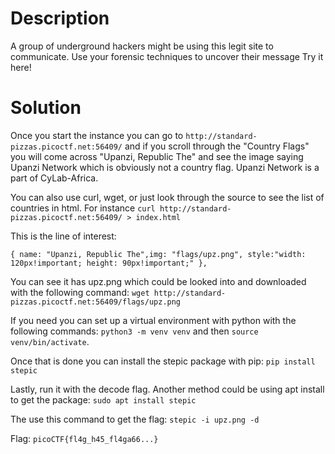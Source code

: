 # Description

A group of underground hackers might be using this legit site to communicate. 
Use your forensic techniques to uncover their message
Try it here!

# Solution

Once you start the instance you can go to `http://standard-pizzas.picoctf.net:56409/` and if you scroll through the "Country Flags" you will come across "Upanzi, Republic The" and see the image saying Upanzi Network which is obviously not a country flag. Upanzi Network is a part of CyLab-Africa.

You can also use curl, wget, or just look through the source to see the list of countries in html. For instance `curl http://standard-pizzas.picoctf.net:56409/ > index.html`

This is the line of interest:

`{ name: "Upanzi, Republic The",img: "flags/upz.png", style:"width: 120px!important; height: 90px!important;" },`

You can see it has upz.png which could be looked into and downloaded with the following command: `wget http://standard-pizzas.picoctf.net:56409/flags/upz.png`

If you need you can set up a virtual environment with python with the following commands: `python3 -m venv venv` and then `source venv/bin/activate`.

Once that is done you can install the stepic package with pip: `pip install stepic`

Lastly, run it with the decode flag. Another method could be using apt install to get the package: `sudo apt install stepic`

The use this command to get the flag: `stepic -i upz.png -d`

Flag: `picoCTF{fl4g_h45_fl4ga66...}`